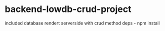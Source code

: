 # backend-lowdb-crud-project
included database rendert serverside with crud method
deps - npm install 
